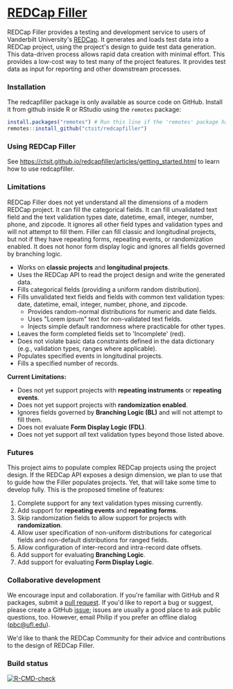 [REDCap Filler](https://github.com/ctsit/redcapfiller)
=======

REDCap Filler provides a testing and development service to users of Vanderbilt University's [REDCap](https://projectredcap.org/). It generates and loads test data into a REDCap project, using the project's design to guide test data generation. This data-driven process allows rapid data creation with minimal effort. This provides a low-cost way to test many of the project features. It provides test data as input for reporting and other downstream processes.

### Installation

The redcapfiller package is only available as source code on GitHub. Install it from github inside R or RStudio using the `remotes` package:

```r
install.packages("remotes") # Run this line if the 'remotes' package hasn't been installed already.
remotes::install_github("ctsit/redcapfiller")
```

### Using REDCap Filler

See https://ctsit.github.io/redcapfiller/articles/getting_started.html to learn how to use redcapfiller.

### Limitations

REDCap Filler does not yet understand all the dimensions of a modern REDCap project. It can fill the categorical fields. It can fill unvalidated text field and the text validation types date, datetime, email, integer, number, phone, and zipcode. It ignores all other field types and validation types and will not attempt to fill them. Filler can fill classic and longitudinal projects, but not if they have repeating forms, repeating events, or randomization enabled. It does not honor form display logic and ignores all fields governed by branching logic.

*   Works on **classic projects** and **longitudinal projects**.
*   Uses the REDCap API to read the project design and write the generated data.
*   Fills categorical fields (providing a uniform random distribution).
*   Fills unvalidated text fields and fields with common text validation types: date, datetime, email, integer, number, phone, and zipcode.
    *   Provides random-normal distributions for numeric and date fields.
    *   Uses "Lorem ipsum" text for non-validated text fields. 
    *   Injects simple default randomness where practicable for other types.
*   Leaves the form completed fields set to 'Incomplete' (red).
*   Does not violate basic data constraints defined in the data dictionary (e.g., validation types, ranges where applicable).
*   Populates specified events in longitudinal projects.
*   Fills a specified number of records.

**Current Limitations:**

*   Does not yet support projects with **repeating instruments** or **repeating events**.
*   Does not yet support projects with **randomization enabled**.
*   Ignores fields governed by **Branching Logic (BL)** and will not attempt to fill them.
*   Does not evaluate **Form Display Logic (FDL)**.
*   Does not yet support *all* text validation types beyond those listed above.

### Futures

This project aims to populate complex REDCap projects using the project design. If the REDCap API exposes a design dimension, we plan to use that to guide how the Filler populates projects. Yet, that will take some time to develop fully. This is the proposed timeline of features:

1.  Complete support for any text validation types missing currently.
2.  Add support for **repeating events** and **repeating forms**.
3.  Skip randomization fields to allow support for projects with **randomization**.
3.  Allow user specification of non-uniform distributions for categorical fields and non-default distributions for ranged fields.
4.  Allow configuration of inter-record and intra-record date offsets.
5.  Add support for evaluating **Branching Logic**.
6.  Add support for evaluating **Form Display Logic**.

### Collaborative development

We encourage input and collaboration.  If you're familiar with GitHub and R packages, submit a [pull request](https://github.com/ctsit/redcapfiller/pulls). If you'd like to report a bug or suggest, please create a GitHub [issue](https://github.com/ctsit/redcapfiller/issues); issues are usually a good place to ask public questions, too. However, email Philip if you prefer an offline dialog (<pbc@ufl.edu>).

We'd like to thank the REDCap Community for their advice and contributions to the design of REDCap Filler.

### Build status

<!-- badges: start -->
[![R-CMD-check](https://github.com/ctsit/redcapfiller/actions/workflows/R-CMD-check.yaml/badge.svg)](https://github.com/ctsit/redcapfiller/actions/workflows/R-CMD-check.yaml)
<!-- badges: end -->
